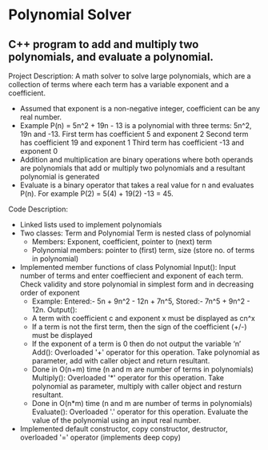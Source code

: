 # Polynomial Solver
## C++ program to add and multiply two polynomials, and evaluate a polynomial.

Project Description:
A math solver to solve large polynomials, which are a collection of terms where each term has a variable exponent and a coefficient.
* Assumed that exponent is a non-negative integer, coefficient can be any real number.
* Example P(n) = 5n^2 + 19n - 13 is a polynomial with three terms: 5n^2, 19n and -13.
  First term has coefficient 5 and exponent 2
  Second term has coefficient 19 and exponent 1
  Third term has coefficient -13 and exponent 0
* Addition and multiplication are binary operations where both operands are polynomials that add or multiply two polynomials and a resultant polynomial is generated
* Evaluate is a binary operator that takes a real value for n and evaluates P(n).
  For example P(2) = 5(4) + 19(2) -13 = 45.

Code Description:
* Linked lists used to implement polynomials
* Two classes: Term and Polynomial
  Term is nested class of polynomial
  * Members: Exponent, coefficient, pointer to (next) term
  * Polynomial members: pointer to (first) term, size (store no. of terms in polynomial)
* Implemented member functions of class Polynomial
  Input(): Input number of terms and enter coeffiecient and exponent of each term. Check validity and store polynomial in simplest form and in decreasing order of exponent
  * Example: Entered:- 5n + 9n^2 - 12n + 7n^5, Stored:- 7n^5 + 9n^2 - 12n.
  Output():
  * A term with coefficient c and exponent x must be displayed as cn^x
  * If a term is not the first term, then the sign of the coefficient (+/-) must be displayed
  * If the exponent of a term is 0 then do not output the variable ‘n’
  Add(): Overloaded '+' operator for this operation. Take polynomial as parameter, add with caller object and return resultant.
  * Done in O(n+m) time (n and m are number of terms in polynomials)
  Multiply(): Overloaded '*' operator for this operation. Take polynomial as parameter, multiply with caller object and resturn resultant.
  * Done in O(n*m) time (n and m are number of terms in polynomials)
  Evaluate(): Overloaded '.' operator for this operation. Evaluate the value of the polynomial using an input real number.
* Implemented default constructor, copy constructor, destructor, overloaded '=' operator (implements deep copy)
